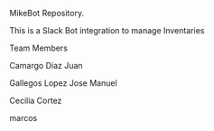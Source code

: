 MikeBot Repository.

This is a Slack Bot integration to manage Inventaries


Team Members

Camargo Diaz Juan

Gallegos Lopez Jose Manuel

Cecilia Cortez

marcos


